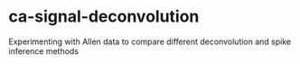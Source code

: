 # ca-signal-deconvolution
Experimenting with Allen data to compare different deconvolution and spike inference methods
